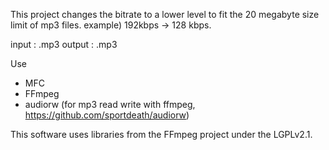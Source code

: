 This project changes the bitrate to a lower level to fit the 20 megabyte size limit of mp3 files.
example) 192kbps -> 128 kbps.

input : .mp3
output : .mp3

Use
* MFC
* FFmpeg
* audiorw (for mp3 read write with ffmpeg, https://github.com/sportdeath/audiorw)

This software uses libraries from the FFmpeg project under the LGPLv2.1.